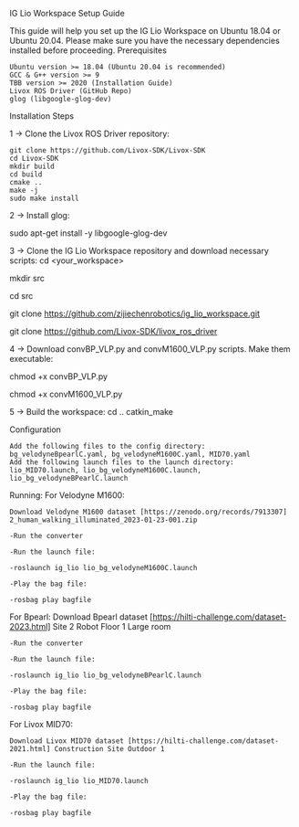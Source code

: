 IG Lio Workspace Setup Guide

This guide will help you set up the IG Lio Workspace on Ubuntu 18.04 or Ubuntu 20.04. Please make sure you have the necessary dependencies installed before proceeding.
Prerequisites

    Ubuntu version >= 18.04 (Ubuntu 20.04 is recommended)
    GCC & G++ version >= 9
    TBB version >= 2020 (Installation Guide)
    Livox ROS Driver (GitHub Repo)
    glog (libgoogle-glog-dev)

Installation Steps

1 -> Clone the Livox ROS Driver repository:

    git clone https://github.com/Livox-SDK/Livox-SDK
    cd Livox-SDK
    mkdir build
    cd build
    cmake ..
    make -j
    sudo make install

2 -> Install glog:

sudo apt-get install -y libgoogle-glog-dev

3 -> Clone the IG Lio Workspace repository and download necessary scripts:
cd <your_workspace>

mkdir src

cd src

git clone https://github.com/zijiechenrobotics/ig_lio_workspace.git

git clone https://github.com/Livox-SDK/livox_ros_driver

4 -> Download convBP_VLP.py and convM1600_VLP.py scripts. Make them executable:

chmod +x convBP_VLP.py

chmod +x convM1600_VLP.py

5 -> Build the workspace:
cd ..
catkin_make

Configuration

    Add the following files to the config directory: bg_velodyneBpearlC.yaml, bg_velodyneM1600C.yaml, MID70.yaml
    Add the following launch files to the launch directory: lio_MID70.launch, lio_bg_velodyneM1600C.launch, lio_bg_velodyneBPearlC.launch
    
Running:
For Velodyne M1600:

    Download Velodyne M1600 dataset [https://zenodo.org/records/7913307] 2_human_walking_illuminated_2023-01-23-001.zip
    
    -Run the converter
    
    -Run the launch file:
    
    -roslaunch ig_lio lio_bg_velodyneM1600C.launch
    
    -Play the bag file:
    
    -rosbag play bagfile

For Bpearl:
    Download Bpearl dataset [https://hilti-challenge.com/dataset-2023.html] Site 2 	Robot 	Floor 1 Large room
    
    -Run the converter

    -Run the launch file:
    
    -roslaunch ig_lio lio_bg_velodyneBPearlC.launch
    
    -Play the bag file:
    
    -rosbag play bagfile
    
For Livox MID70:

    Download Livox MID70 dataset [https://hilti-challenge.com/dataset-2021.html] Construction Site Outdoor 1
    
    -Run the launch file:
    
    -roslaunch ig_lio lio_MID70.launch
    
    -Play the bag file:
    
    -rosbag play bagfile
